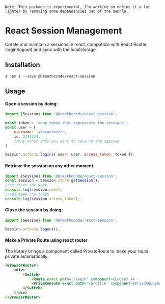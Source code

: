 ```
Note: This package is experimental, I'm working on making it a lot lighter by removing some dependencies out of the bundle.
```

# React Session Management

Create and maintain a sessions in react, compatible with React Router (login/logout) and sync with the localstorage

## Installation

```
$ npm i --save @breathecode/react-session
```

## Usage

#### Open a session by doing:
```js
import {Session} from '@breathecode/react-session';

const token = '<any token that represents the session>';
const user = {
    username: 'alesanchezr',
    id: 2234234,
    //any other info you want to save on the session
}

Session.actions.login({ user: user, access_token: token });
```

#### Retrieve the session on any other moment
```js
import {Session} from '@breathecode/react-session';
const session = Session.store.getSession();
//retrieve the user
console.log(session.user);
//retrieve the token
console.log(session.access_token);
```

#### Close the session by doing:
```js
import {Session} from '@breathecode/react-session';

Session.actions.logout();
```

#### Make a Private Route using react router

The library brings a component called PrivateRoute to make your routs private automatically.

```html
<BrowserRouter>
    <div>
        <Switch>
            <Route exact path='/login' component={Login} />
            <PrivateRoute exact path='/profile' component={PrivateLayout} />
        </Switch>
    </div>
</BrowserRouter>
```